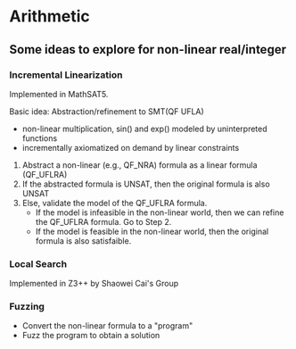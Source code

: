 # Arithmetic


## Some ideas to explore for non-linear real/integer

### Incremental Linearization

Implemented in MathSAT5.

Basic idea: Abstraction/refinement to SMT(QF UFLA)
- non-linear multiplication, sin() and exp() modeled by uninterpreted functions
- incrementally axiomatized on demand by linear constraints

1. Abstract a non-linear (e.g., QF_NRA) formula as a linear formula (QF_UFLRA)
2. If the abstracted formula is UNSAT, then the original formula is also UNSAT
3. Else, validate the model of the QF_UFLRA formula. 
   + If the model is infeasible in the non-linear world, then
     we can refine the QF_UFLRA formula. Go to Step 2.
   + If the model is feasible in the non-linear world, then 
     the original formula is also satisfaible.

### Local Search
Implemented in Z3++ by Shaowei Cai's Group


### Fuzzing

- Convert the non-linear formula to a "program"
- Fuzz the program to obtain a solution